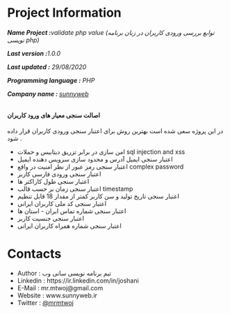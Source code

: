 # Project Information
<p><b><h6>Name Project :</b>validate php value (توابع بررسی ورودی کاربران در زبان برنامه نویسی php)</p>
<p><b>Last version  :</b>1.0.0</p>
<p><b>Last updated :</b> 29/08/2020</p>
<p><b>Programming language :</b> PHP</p>
<p><b>Company name : </b><a target="_black" href="https://sunnyweb.ir">sunnyweb</a></p></h6>
<h4>اصالت سنجی معیار های ورود کاربران</h4>
<p>
  در این پروژه سعی شده است بهترین روش برای اعتبار سنجی ورودی کاربران قرار داده شود .
</p>
<ul>
  <li>امن سازی در برابر تزریق دیتابیس و حملات sql injection and xss </li>
  <li>اعتبار سنجی ایمیل آدرس و محدود سازی سرویس دهنده ایمیل</li>
  <li>اعتبار سنجی رمز عبور از نظر امنیت در واقع complex password</li>
  <li>اعتبار سنجی ورودی فارسی کاربر</li>
  <li>اعتبار سنجی طول کاراکتر ها</li>
  <li>اعتبار سنجی زمان بر حسب قالب timestamp</li>
  <li>اعتبار سنجی تاریخ تولید و سن کاربر کمتر از مقدار 18 قابل تنظیم</li>
  <li>اعتبار سنجی کد ملی کاربران ایرانی</li>
  <li>اعتبار سنجی شماره تماس ایران - استان ها</li>
  <li>اعتبار سنجی جنسیت کاربر</li>
  <li>اعتبار سنجی شماره همراه کاربران ایرانی</li>
</ul>

# Contacts
<ul>
<li>   Author      :   تیم برنامه نویسی سانی وب
<li>   Linkedin    :   https://ir.linkedin.com/in/joshani
<li>   E-Mail      :   mr.mtwoj@gmail.com
<li>   Website     :   www.sunnyweb.ir
<li>   Twitter     :   <a href="https://twitter.com/MrMtwoj">@mrmtwoj</a>
</ul>
